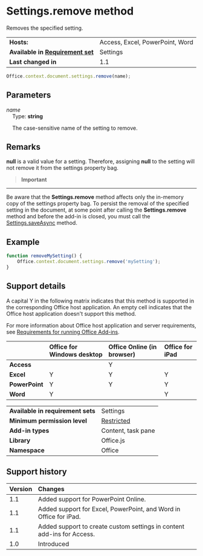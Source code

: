 
# Settings.remove method
Removes the specified setting.

|||
|:-----|:-----|
|**Hosts:**|Access, Excel, PowerPoint, Word|
|**Available in [Requirement set](http://msdn.microsoft.com/library/6b6702f2-b0a5-46ab-a356-8dda897ca8ae%28Office.15%29.aspx)**|Settings|
|**Last changed in**|1.1|

```js
Office.context.document.settings.remove(name);
```


## Parameters



_name_<br/>
&nbsp;&nbsp;&nbsp;&nbsp;Type:  **string**

&nbsp;&nbsp;&nbsp;&nbsp;The case-sensitive name of the setting to remove.

    



## Remarks

 **null** is a valid value for a setting. Therefore, assigning **null** to the setting will not remove it from the settings property bag.


>**Important**
---
Be aware that the  **Settings.remove** method affects only the in-memory copy of the settings property bag. To persist the removal of the specified setting in the document, at some point after calling the **Settings.remove** method and before the add-in is closed, you must call the [Settings.saveAsync](../../reference/shared/settings.saveasync.md) method.


## Example




```js
function removeMySetting() {
    Office.context.document.settings.remove('mySetting');
}
```




## Support details


A capital Y in the following matrix indicates that this method is supported in the corresponding Office host application. An empty cell indicates that the Office host application doesn't support this method.

For more information about Office host application and server requirements, see [Requirements for running Office Add-ins](http://msdn.microsoft.com/library/67340567-bb9a-498c-96d3-3f52f28c16bc%28Office.15%29.aspx).



||**Office for Windows desktop**|**Office Online (in browser)**|**Office for iPad**|
|:-----|:-----|:-----|:-----|
|**Access**||Y||
|**Excel**|Y|Y|Y|
|**PowerPoint**|Y|Y|Y|
|**Word**|Y||Y|

|||
|:-----|:-----|
|**Available in requirement sets**|Settings|
|**Minimum permission level**|[Restricted](http://msdn.microsoft.com/library/da2efadc-4ebf-45fe-be39-397ac1eb1dbd%28Office.15%29.aspx)|
|**Add-in types**|Content, task pane|
|**Library**|Office.js|
|**Namespace**|Office|

## Support history




|**Version**|**Changes**|
|:-----|:-----|
|1.1|Added support for PowerPoint Online.|
|1.1|Added support for Excel, PowerPoint, and Word in Office for iPad.|
|1.1|Added support to create custom settings in content add-ins for Access.|
|1.0|Introduced|
